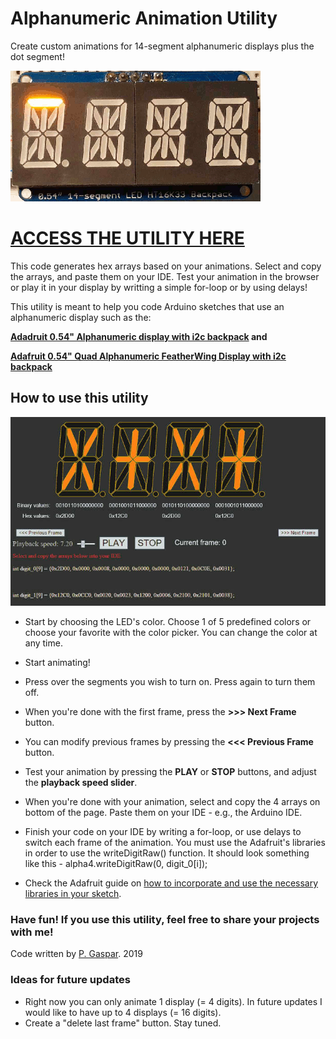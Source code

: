 # Alphanumeric Animation Utility
Create custom animations for 14-segment alphanumeric displays plus the dot segment!

![demo animation](https://github.com/GasparIsCoding/Alphanumeric_Animation_Utility/blob/gh-pages/demo_images/animation_demo.gif)

# [ACCESS THE UTILITY HERE](https://gaspariscoding.github.io/alphanumeric_animation_utility)

This code generates hex arrays based on your animations. Select and copy the arrays, and paste them on your IDE. Test your animation in the browser or play it in your display by writting a simple for-loop or by using delays!

This utility is meant to help you code Arduino sketches that use an alphanumeric display such as the:

**[Adadruit 0.54" Alphanumeric display with i2c backpack](https://learn.adafruit.com/adafruit-led-backpack/0-54-alphanumeric) and**

**[Adafruit 0.54" Quad Alphanumeric FeatherWing Display with i2c backpack](https://learn.adafruit.com/14-segment-alpha-numeric-led-featherwing)**

## How to use this utility
![demo of the interface](https://github.com/GasparIsCoding/Alphanumeric_Animation_Utility/blob/gh-pages/demo_images/interface_demo.jpg)

- Start by choosing the LED's color. Choose 1 of 5 predefined colors or choose your favorite with the color picker. You can change the color at any time.
- Start animating!
- Press over the segments you wish to turn on. Press again to turn them off.
- When you're done with the first frame, press the **>>> Next Frame** button.
- You can modify previous frames by pressing the **<<< Previous Frame** button.
- Test your animation by pressing the **PLAY** or **STOP** buttons, and adjust the **playback speed slider**.
- When you're done with your animation, select and copy the 4 arrays on bottom of the page. Paste them on your IDE - e.g., the Arduino IDE.
- Finish your code on your IDE by writing a for-loop, or use delays to switch each frame of the animation. You must use the Adafruit's libraries in order to use the writeDigitRaw() function. It should look something like this - alpha4.writeDigitRaw(0, digit_0[i]);

- Check the Adafruit guide on [how to incorporate and use the necessary libraries in your sketch](https://learn.adafruit.com/adafruit-led-backpack/0-54-alphanumeric).

### Have fun! If you use this utility, feel free to share your projects with me!

Code written by [P. Gaspar](https://pedrogaspar.weebly.com/). 2019


### Ideas for future updates
- Right now you can only animate 1 display (= 4 digits). In future updates I would like to have up to 4 displays (= 16 digits). 
- Create a "delete last frame" button.
Stay tuned.
